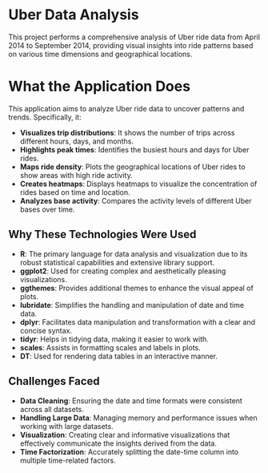 # Uber Data Analysis
This project performs a comprehensive analysis of Uber ride data from April 2014 to September 2014, providing visual insights into ride patterns based on various time dimensions and geographical locations.


# What the Application Does
This application aims to analyze Uber ride data to uncover patterns and trends. Specifically, it:

* **Visualizes trip distributions**: It shows the number of trips across different hours, days, and months.
* **Highlights peak times**: Identifies the busiest hours and days for Uber rides.
* **Maps ride density**: Plots the geographical locations of Uber rides to show areas with high ride activity.
* **Creates heatmaps**: Displays heatmaps to visualize the concentration of rides based on time and location.
* **Analyzes base activity**: Compares the activity levels of different Uber bases over time.


## Why These Technologies Were Used
* **R**: The primary language for data analysis and visualization due to its robust statistical capabilities and extensive library support.
* **ggplot2**: Used for creating complex and aesthetically pleasing visualizations.
* **ggthemes**: Provides additional themes to enhance the visual appeal of plots.
* **lubridate**: Simplifies the handling and manipulation of date and time data.
* **dplyr**: Facilitates data manipulation and transformation with a clear and concise syntax.
* **tidyr**: Helps in tidying data, making it easier to work with.
* **scales**: Assists in formatting scales and labels in plots.
* **DT**: Used for rendering data tables in an interactive manner.


## Challenges Faced
* **Data Cleaning**: Ensuring the date and time formats were consistent across all datasets.
* **Handling Large Data**: Managing memory and performance issues when working with large datasets.
* **Visualization**: Creating clear and informative visualizations that effectively communicate the insights derived from the data.
* **Time Factorization**: Accurately splitting the date-time column into multiple time-related factors.
